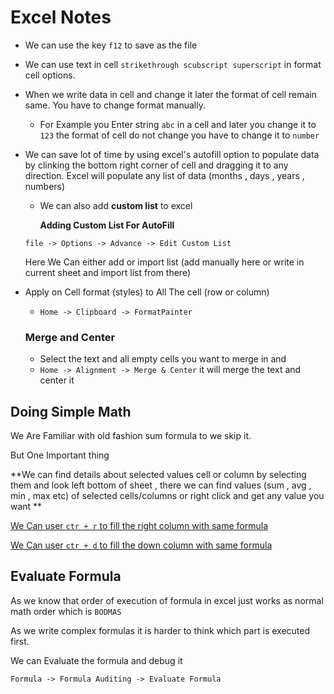 # Excel Notes

- We can use the key `f12` to save as the file

- We can use text in cell `strikethrough scubscript superscript` in format cell options.

- When we write data in cell and change it later the format of cell remain same. You have to change format manually.

  - For Example you Enter string `abc` in a cell and later you change it to `123` the format of cell do not change you have to change it to `number`

- We can save lot of time by using excel's autofill option to populate data by clinking the bottom right corner of cell and dragging it to any direction. Excel will populate any list of data (months , days , years , numbers) 

  - We can also add **custom list** to excel 

     **Adding Custom List For AutoFill**

  `file -> Options -> Advance -> Edit Custom List`

  Here We Can either add or import list (add manually here or write in current sheet and import list from there)

- Apply on Cell format (styles) to All The cell (row or column)

  - `Home -> Clipboard -> FormatPainter`

  ### Merge and Center 

  - Select the text and all empty cells you want to merge in and 
  - `Home -> Alignment -> Merge & Center` it will merge the text and center it 

## Doing Simple Math

We Are Familiar with old fashion sum formula to we skip it.

But One Important thing 

**We can find details about selected values cell or column by selecting them and look left bottom of sheet , there we can find values (sum , avg , min , max etc) of selected cells/columns or right click and get any value you want **

<u>We Can user `ctr + r` to fill the right column with same formula </u>

<u>We Can user `ctr + d` to fill the down column with same formula </u>

## Evaluate Formula 

As we know that order of execution of formula in excel just works as normal math order which is `BODMAS`

As we write complex formulas it is harder to think which part is executed first.

We can Evaluate the formula and debug it 

`Formula -> Formula Auditing -> Evaluate Formula`

